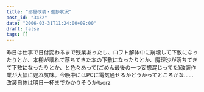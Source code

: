```yaml
---
title: "部屋改装・進捗状況"
post_id: "3432"
date: "2006-03-31T11:24:00+09:00"
draft: false
tags: []
---
```



昨日は仕事で日付変わるまで残業あったし、ロフト解体中に崩壊して下敷になったりとか、本棚が壊れて落ちてきた本の下敷になったりとか、魔理沙が落ちてきて下敷になったりとか、と色々あって(ごめん最後の一つ妄想混じってた)改装作業が大幅に遅れ気味。今晩中にはPCに電気通せるかどうかってところかな……改装自体は明日一杯までかかりそうかもorz
